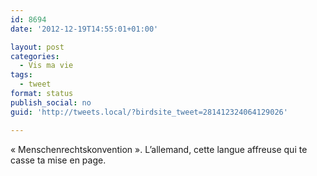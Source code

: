 ```yaml
---
id: 8694
date: '2012-12-19T14:55:01+01:00'

layout: post
categories:
  - Vis ma vie
tags:
  - tweet
format: status
publish_social: no
guid: 'http://tweets.local/?birdsite_tweet=281412324064129026'

---
```


« Menschenrechtskonvention ». L’allemand, cette langue affreuse qui te casse ta mise en page.